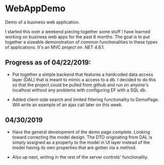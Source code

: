 # WebAppDemo
Demo of a business web application.

I started this over a weekend piecing together some stuff I have learned working on business web apps for the past 6 months. The goal is to put together a sizeable demonstration of common functionalities in these types of applications. It's an MVC project on .NET 4.6.1.


## Progress as of 04/22/2019:

  - Put together a simple backend that features a hardcoded data access layer (DAL) that is meant to mimic a access to a db. I decided to do this so that the project could be pulled from github and run on anyone's localhost without any problems with configuring EF with a SQL db.
    
  - Added client-side search and limited filtering functionality to DemoPage. Will write an example of an ajax call later on this week.
  
## 04/30/2019
  
  - Have the general development of the demo page complete. Looking toward correcting the model design. The DTO originating from DAL is simply assigned as a property to the model in UI layer instead of the model having its own properties that are gotten via a method.
  
  - Also up next, writing in the rest of the server controls' functionality.
